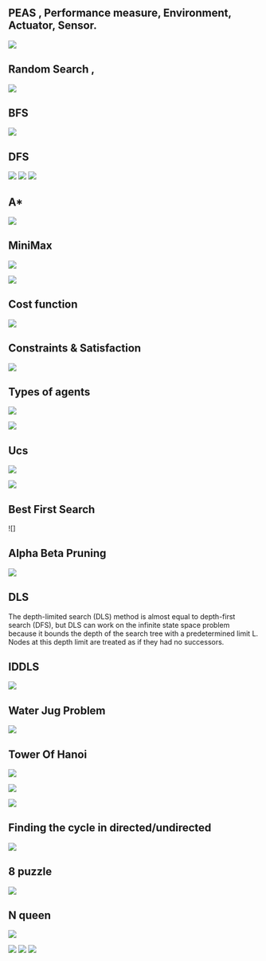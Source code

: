 ## PEAS , Performance measure, Environment, Actuator, Sensor. 

![](./docs/How-Many-Types-Of-Agents-Are-There-In-Artificial-Intelligence.jpg)

## Random Search , 

![](./docs/PSEUDO-code-for-DE-and-random-search-algorithm.png)
## BFS

![](./docs/dfs.png)

## DFS

![](./docs/bfs_vs_dfs.jpeg)
![](./docs/Depth-First-Search.gif)
![](./docs/bfs_dfs.gif)

## A*

![](./docs/a*.png)

## MiniMax

![](./docs/Minimax-Algorithm.jpg)

![](./docs/i-minimax-algorithm-in-ai-2-320.webp)

## Cost function 

![](./docs/cost_function_ai.jpeg)

## Constraints & Satisfaction

![](./docs/Constraint+satisfaction+problems+(CSPs).jpg)

## Types of agents

![](./docs/AI-Agents-Types.jpg)

![](./docs/artificial-intelligence-peas-2-320.webp)

## Ucs

![](./docs/0_2ys3NxzNLR6zfHdj.jpg)

![](./docs/uniform-cost-search-algorithm.png)

## Best First Search

![]

## Alpha Beta Pruning

![](./docs/)

## DLS

The depth-limited search (DLS) method is almost equal to depth-first search (DFS), but DLS can work on the infinite state space problem because it bounds the depth of the search tree with a predetermined limit L. Nodes at this depth limit are treated as if they had no successors.

## IDDLS

![](./docs/IDDLS_VS_DFS_BFS.png)

## Water Jug Problem

![](./docs/water_jug_problem.png)

## Tower Of Hanoi

![](./docs/tower_of_hanoi.png)

![](./docs/tower_of_hanoi.svg)

![](./docs/towerofhanoi.jpg)

## Finding the cycle in directed/undirected

![](./docs/finding_cycles_in_directed_undirected_graph.png)

## 8 puzzle

![](./docs/8puzzle.jpeg)

## N queen

![](./docs/nqueen.png)


![](./docs/complexity.png)
![](./docs/complexity_.png)
![](./docs/All+search+strategies+Algorithm+Complete+Optimal+Time+complexity.jpg)